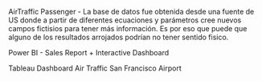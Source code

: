 AirTraffic Passenger - La base de datos fue obtenida desde una fuente de US donde a partir de diferentes ecuaciones y parámetros cree nuevos campos fictisios para tener más información. Es por eso que puede que alguno de los resultados arrojados podrían no tener sentido fisico.

Power BI - Sales Report + Interactive Dashboard

Tableau Dashboard Air Traffic San Francisco Airport
